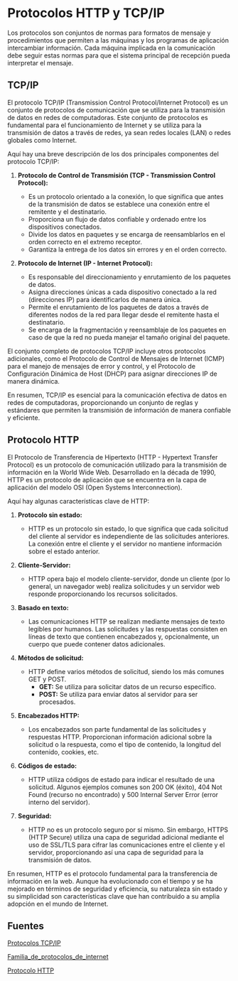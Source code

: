 # Protocolos HTTP y TCP/IP
Los protocolos son conjuntos de normas para formatos de mensaje y procedimientos que permiten a las máquinas y los programas de aplicación intercambiar información. Cada máquina implicada en la comunicación debe seguir estas normas para que el sistema principal de recepción pueda interpretar el mensaje.

## TCP/IP

El protocolo TCP/IP (Transmission Control Protocol/Internet Protocol) es un conjunto de protocolos de comunicación que se utiliza para la transmisión de datos en redes de computadoras. Este conjunto de protocolos es fundamental para el funcionamiento de Internet y se utiliza para la transmisión de datos a través de redes, ya sean redes locales (LAN) o redes globales como Internet.

Aquí hay una breve descripción de los dos principales componentes del protocolo TCP/IP:

1. **Protocolo de Control de Transmisión (TCP - Transmission Control Protocol):**
   - Es un protocolo orientado a la conexión, lo que significa que antes de la transmisión de datos se establece una conexión entre el remitente y el destinatario.
   - Proporciona un flujo de datos confiable y ordenado entre los dispositivos conectados.
   - Divide los datos en paquetes y se encarga de reensamblarlos en el orden correcto en el extremo receptor.
   - Garantiza la entrega de los datos sin errores y en el orden correcto.

2. **Protocolo de Internet (IP - Internet Protocol):**
   - Es responsable del direccionamiento y enrutamiento de los paquetes de datos.
   - Asigna direcciones únicas a cada dispositivo conectado a la red (direcciones IP) para identificarlos de manera única.
   - Permite el enrutamiento de los paquetes de datos a través de diferentes nodos de la red para llegar desde el remitente hasta el destinatario.
   - Se encarga de la fragmentación y reensamblaje de los paquetes en caso de que la red no pueda manejar el tamaño original del paquete.

El conjunto completo de protocolos TCP/IP incluye otros protocolos adicionales, como el Protocolo de Control de Mensajes de Internet (ICMP) para el manejo de mensajes de error y control, y el Protocolo de Configuración Dinámica de Host (DHCP) para asignar direcciones IP de manera dinámica.

En resumen, TCP/IP es esencial para la comunicación efectiva de datos en redes de computadoras, proporcionando un conjunto de reglas y estándares que permiten la transmisión de información de manera confiable y eficiente.

## Protocolo HTTP

El Protocolo de Transferencia de Hipertexto (HTTP - Hypertext Transfer Protocol) es un protocolo de comunicación utilizado para la transmisión de información en la World Wide Web. Desarrollado en la década de 1990, HTTP es un protocolo de aplicación que se encuentra en la capa de aplicación del modelo OSI (Open Systems Interconnection).

Aquí hay algunas características clave de HTTP:

1. **Protocolo sin estado:**
   - HTTP es un protocolo sin estado, lo que significa que cada solicitud del cliente al servidor es independiente de las solicitudes anteriores. La conexión entre el cliente y el servidor no mantiene información sobre el estado anterior.

2. **Cliente-Servidor:**
   - HTTP opera bajo el modelo cliente-servidor, donde un cliente (por lo general, un navegador web) realiza solicitudes y un servidor web responde proporcionando los recursos solicitados.

3. **Basado en texto:**
   - Las comunicaciones HTTP se realizan mediante mensajes de texto legibles por humanos. Las solicitudes y las respuestas consisten en líneas de texto que contienen encabezados y, opcionalmente, un cuerpo que puede contener datos adicionales.

4. **Métodos de solicitud:**
   - HTTP define varios métodos de solicitud, siendo los más comunes GET y POST. 
     - **GET:** Se utiliza para solicitar datos de un recurso específico.
     - **POST:** Se utiliza para enviar datos al servidor para ser procesados.

5. **Encabezados HTTP:**
   - Los encabezados son parte fundamental de las solicitudes y respuestas HTTP. Proporcionan información adicional sobre la solicitud o la respuesta, como el tipo de contenido, la longitud del contenido, cookies, etc.

6. **Códigos de estado:**
   - HTTP utiliza códigos de estado para indicar el resultado de una solicitud. Algunos ejemplos comunes son 200 OK (éxito), 404 Not Found (recurso no encontrado) y 500 Internal Server Error (error interno del servidor).

7. **Seguridad:**
   - HTTP no es un protocolo seguro por sí mismo. Sin embargo, HTTPS (HTTP Secure) utiliza una capa de seguridad adicional mediante el uso de SSL/TLS para cifrar las comunicaciones entre el cliente y el servidor, proporcionando así una capa de seguridad para la transmisión de datos.

En resumen, HTTP es el protocolo fundamental para la transferencia de información en la web. Aunque ha evolucionado con el tiempo y se ha mejorado en términos de seguridad y eficiencia, su naturaleza sin estado y su simplicidad son características clave que han contribuido a su amplia adopción en el mundo de Internet.

## Fuentes

[Protocolos TCP/IP](https://www.ibm.com/docs/es/aix/7.2?topic=protocol-tcpip-protocols)

[Familia_de_protocolos_de_internet](https://es.wikipedia.org/wiki/Familia_de_protocolos_de_internet)

[Protocolo HTTP](https://www.ionos.es/digitalguide/hosting/cuestiones-tecnicas/protocolo-http/)